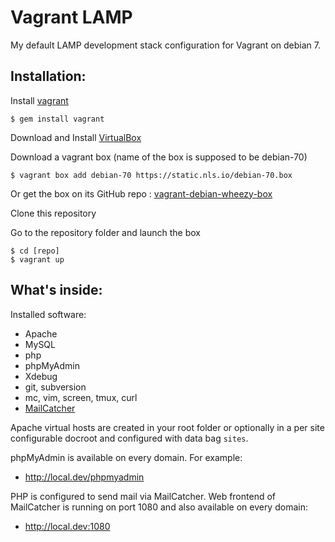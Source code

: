 Vagrant LAMP
============

My default LAMP development stack configuration for Vagrant on debian 7.

Installation:
-------------

Install [vagrant](http://vagrantup.com/)

    $ gem install vagrant

Download and Install [VirtualBox](http://www.virtualbox.org/)

Download a vagrant box (name of the box is supposed to be debian-70)

    $ vagrant box add debian-70 https://static.nls.io/debian-70.box

Or get the box on its GitHub repo : [vagrant-debian-wheezy-box](https://github.com/gmoigneu/vagrant-debian-wheezy-box)

Clone this repository

Go to the repository folder and launch the box

    $ cd [repo]
    $ vagrant up

What's inside:
--------------

Installed software:

* Apache
* MySQL
* php
* phpMyAdmin
* Xdebug
* git, subversion
* mc, vim, screen, tmux, curl
* [MailCatcher](http://mailcatcher.me/)

Apache virtual hosts are created in your root folder or optionally in a per site configurable docroot and configured with data bag `sites`.

phpMyAdmin is available on every domain. For example:

* http://local.dev/phpmyadmin

PHP is configured to send mail via MailCatcher. Web frontend of MailCatcher is running on port 1080 and also available on every domain:

* http://local.dev:1080